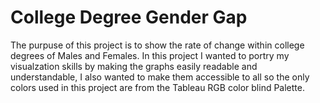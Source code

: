 # College Degree Gender Gap
The purpuse of this project is to show the rate of change within college degrees of Males and Females. In this project I wanted to portry my visualzation skills by making the graphs easily readable and understandable, I also wanted to make them accessible to all so the only colors used in this project are from the Tableau RGB color blind  Palette. 
